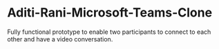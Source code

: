 # Aditi-Rani-Microsoft-Teams-Clone
Fully functional prototype to enable two participants to connect to each other and have a video conversation.  
